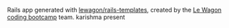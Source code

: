 Rails app generated with [lewagon/rails-templates](https://github.com/lewagon/rails-templates), created by the [Le Wagon coding bootcamp](https://www.lewagon.com) team.
karishma present
